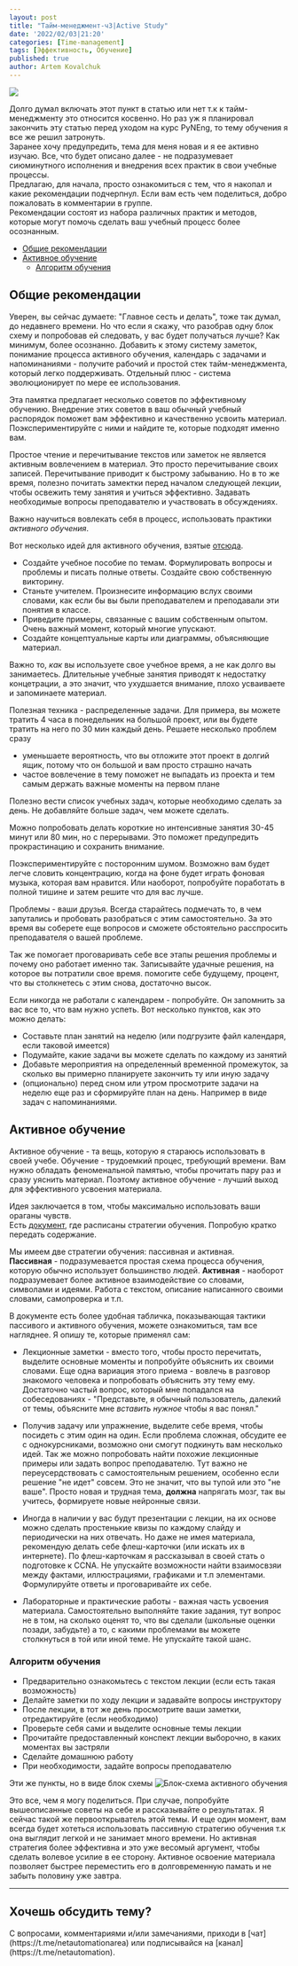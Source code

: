 ```yaml
---
layout: post
title: "Тайм-менеджмент-ч3|Active Study"
date: '2022/02/03|21:20'
categories: [Time-management]
tags: [Эффективность, Обучение]
published: true
author: Artem Kovalchuk
---
```


<img src="https://woohung.github.io/assets/images/study.jpeg">

Долго думал включать этот пункт в статью или нет т.к к тайм-менеджменту это относится косвенно. Но раз уж я планировал закончить эту статью перед уходом на курс PyNEng, то тему обучения я все же решил затронуть.    
Заранее хочу предупредить, тема для меня новая и я ее активно изучаю. Все, что будет описано далее - не подразумевает сиюминутного исполнения и внедрения всех практик в свои учебные процессы.  
Предлагаю, для начала, просто ознакомиться с тем, что я накопал и какие рекомендации подчерпнул. Если вам есть чем поделиться, добро пожаловать в комментарии в группе.  
Рекомендации состоят из набора различных практик и методов, которые могут помочь сделать ваш учебный процесс более осознанным.  

<!-- vscode-markdown-toc -->
* [Общие рекомендации](#general)
* [Активное обучение](#active)
	* [Алгоритм обучения](#alg)

<!-- vscode-markdown-toc-config
	numbering=true
	autoSave=true
	/vscode-markdown-toc-config -->
<!-- /vscode-markdown-toc -->

## <a name='general'></a>Общие рекомендации
Уверен, вы сейчас думаете: "Главное сесть и делать", тоже так думал, до недавнего времени. Но что если я скажу, что разобрав одну блок схему и попробовав ей следовать, у вас будет получаться лучше? Как минимум, более осознанно. Добавить к этому систему заметок, понимание процесса активного обучения, календарь с задачами и напоминаниями - получите рабочий и простой стек тайм-менеджмента, который легко поддерживать. Отдельный плюс - система эволюционирует по мере ее использования.  

Эта памятка предлагает несколько советов по эффективному обучению. Внедрение этих советов в ваш обычный учебный распорядок поможет вам эффективно и качественно усвоить материал. Поэкспериментируйте с ними и найдите те, которые подходят именно вам.

Простое чтение и перечитывание текстов или заметок не является активным вовлечением в материал. Это просто перечитывание своих записей. Перечитывание приводит к быстрому забыванию. Но в то же время, полезно почитать замектки перед началом следующей лекции, чтобы освежить тему занятия и учиться эффективно. Задавать необходимые вопросы преподавателю и участвовать в обсуждениях. 

Важно научиться вовлекать себя в процесс, использовать практики _активного обучения_.  

Вот несколько идей для активного обучения, взятые [отсюда](https://learningcenter.unc.edu/tips-and-tools/studying-101-study-smarter-not-harder/).

- Создайте учебное пособие по темам. Формулировать вопросы и проблемы и писать полные ответы. Создайте свою собственную викторину.
- Станьте учителем. Произнесите информацию вслух своими словами, как если бы вы были преподавателем и преподавали эти понятия в классе.
- Приведите примеры, связанные с вашим собственным опытом. Очень важный момент, который многие упускают.
- Создайте концептуальные карты или диаграммы, объясняющие материал.

Важно то, _как_ вы используете свое учебное время, а не как долго вы занимаетесь. Длительные учебные занятия приводят к недостатку концетрации, а это значит, что ухудшается внимание, плохо усваиваете и запоминаете материал.  

Полезная техника - распределенные задачи. Для примера, вы можете тратить 4 часа в понедельник на большой проект, или вы будете тратить на него по 30 мин каждый день. Решаете несколько проблем сразу
- уменьшаете вероятность, что вы отложите этот проект в долгий ящик, потому что он большой и вам просто страшно начать
- частое вовлечение в тему поможет не выпадать из проекта и тем самым держать важные моменты на первом плане

Полезно вести список учебных задач, которые необходимо сделать за день. Не добавляйте больше задач, чем можете сделать.  

Можно попробовать делать короткие но интенсивные занятия 30-45 минут или 80 мин, но с перерывами. Это поможет предупредить прокрастинацию и сохранить внимание.  

Поэкспериментируйте с посторонним шумом. Возможно вам будет легче словить концентрацию, когда на фоне будет играть фоновая музыка, которая вам нравится. Или наоборот, попробуйте поработать в полной тишине и затем решите что для вас лучше.

Проблемы - ваши друзья. Всегда старайтесь подмечать то, в чем запутались и пробовать разобраться с этим самостоятельно. За это время вы соберете еще вопросов и сможете обстоятельно расспросить преподавателя о вашей проблеме.  

Так же помогает проговаривать себе все этапы решения проблемы и почему оно работает именно так. Записывайте удачные решения, на которое вы потратили свое время. помогите себе будущему, процент, что вы столкнетесь с этим снова, достаточно высок.  

Если никогда не работали с календарем - попробуйте. Он запомнить за вас все то, что вам нужно успеть. Вот несколько пунктов, как это можно делать:
- Составьте план занятий на неделю (или подгрузите файл календаря, если таковой имеется)
- Подумайте, какие задачи вы можете сделать по каждому из занятий
- Добавьте мероприятия на определенный временной промежуток, за сколько вы примерно планируете закончить ту или иную задачу
- (опционально) перед сном или утром просмотрите задачи на неделю еще раз и сформируйте план на день. Например в виде задач с напоминаниями. 

## <a name='active'></a>Активное обучение
Активное обучение - та вещь, которую я стараюсь использовать в своей учебе. Обучение - трудоемкий процес, требующий времени.
Вам нужно обладать феноменальной памятью, чтобы прочитать пару раз и сразу уяснить материал. Поэтому активное обучение - лучший выход для эффективного усвоения материала.  

Идея заключается в том, чтобы максимально использовать ваши ораганы чувств.  
Есть [документ](https://github.com/pyneng/pyneng-2-online-jun-jul-2017/blob/master/study/ActiveStudyStrategies.pdf), где расписаны стратегии обучения. Попробую кратко передать содержание.  

Мы имеем две стратегии обучения: пассивная и активная.  
**Пассивная** - подразумевается простая схема процесса обучения, которую обычно использует большинство людей.
**Активная** - наоборот подразумевает более активное взаимодействие со словами, символами и идеями. Работа с текстом, описание написанного своими словами, самопроверка и т.п.

В документе есть более удобная табличка, показывающая тактики пассивого и активного обучения, можете ознакомиться, там все нагляднее. Я опишу те, которые применял сам:
- Лекционные заметки - вместо того, чтобы просто перечитать, выделите основные моменты и попробуйте объяснить их своими словами. Еще одна вариация этого приема - вовлечь в разговор знакомого человека и попробовать объяснить эту тему ему. Достаточно частый вопрос, который мне попадался на собеседованиях - "Представьте, я обычный пользователь, далекий от темы, объясните мне *вставить нужное* чтобы я вас понял." 

- Получив задачу или упражнение, выделите себе время, чтобы посидеть с этим один на один. Если проблема сложная, обсудите ее с однокурсниками, возможно они смогут подкинуть вам несколько идей. Так же можно попробовать найти похожие лекционные примеры или задать вопрос преподавателю. Тут важно не переусердствовать с самостоятельным решением, особенно если решение "не идет" совсем. Это не значит, что вы тупой или это "не ваше". Просто новая и трудная тема, **должна** напрягать мозг, так вы учитесь, формируете новые нейронные связи. 

- Иногда в наличии у вас будут презентации с лекции, на их основе можно сделать простенькие квизы по каждому слайду и периодически на них отвечать. Но даже не имея материала, рекомендую делать себе флеш-карточки (или искать их в интернете). По флеш-карточкам я рассказывал в своей стать о подготовке к CCNA. Не упускайте возможности найти взаимосвзяи между фактами, иллюстрациями, графиками и т.п элементами. Формулируйте ответы и проговаривайте их себе.  

- Лабораторные и практические работы - важная часть усвоения материала. Самостоятельно выполняйте такие задания, тут вопрос не в том, на сколько оценят то, что вы сделали (школьные оценки позади, забудьте) а то, с какими проблемами вы можете столкнуться в той или иной теме. Не упускайте такой шанс.  

### <a name='alg'></a>Алгоритм обучения
- Предварительно ознакомьтесь с текстом лекции (если есть такая возможность)
- Делайте заметки по ходу лекции и задавайте вопросы инструктору
- После лекции, в тот же день просмотрите ваши заметки, отредактируйте (если необходимо)
- Проверьте себя сами и выделите основные темы лекции
- Прочитайте предоставленный конспект лекции выборочно, в каких моментах вы застряли
- Сделайте домашнюю работу
- При необходимости, задайте вопросы преподавателю

Эти же пункты, но в виде блок схемы
![Блок-схема активного обучения](/assets/images/block_active_study.png)

Это все, чем я могу поделиться. При случае, попробуйте вышеописанные советы на себе и рассказывайте о результатах. Я сейчас такой же первооткрыватель этой темы. И еще один момент, вам всегда будет хотеться использовать пассивную стратегию обучения т.к она выглядит легкой и не занимает много времени. Но активная стратегия более эффективна и это уже весомый аргумент, чтобы сделать волевое усилие в ее сторону. Активное освоение материала позволяет быстрее переместить его в долговременную памать и не забыть половину уже завтра.  

<hr>
<h2>Хочешь обсудить тему?</h2>
С вопросами, комментариями и/или замечаниями, приходи в [чат](https://t.me/netautomationarea) или подписывайся на [канал](https://t.me/netautomation).